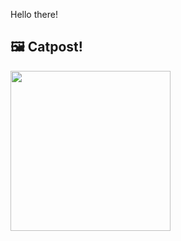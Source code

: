 Hello there!



## 🖼️ Catpost!

<sub>
    <img src="https://cdn2.thecatapi.com/images/2mb.jpg" height="256">
</sub>

